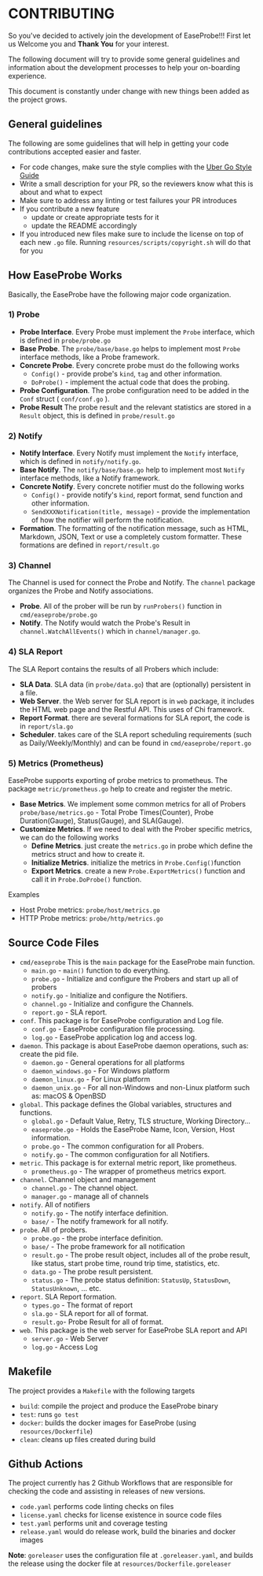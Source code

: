 # CONTRIBUTING
So you've decided to actively join the development of EaseProbe!!! First let us Welcome you and **Thank You** for your interest.

The following document will try to provide some general guidelines and information about the development processes to help your on-boarding experience.

This document is constantly under change with new things been added as the project grows.

## General guidelines
The following are some guidelines that will help in getting your code contributions accepted easier and faster.

* For code changes, make sure the style complies with the [Uber Go Style Guide](https://github.com/uber-go/guide/blob/master/style.md)
* Write a small description for your PR, so the reviewers know what this is about and what to expect
* Make sure to address any linting or test failures your PR introduces
* If you contribute a new feature
    * update or create appropriate tests for it
    * update the README accordingly
* If you introduced new files make sure to include the license on top of each new `.go` file. Running `resources/scripts/copyright.sh` will do that for you

## How EaseProbe Works
Basically, the EaseProbe have the following major code organization.

### 1) Probe

- **Probe Interface**. Every Probe must implement the `Probe` interface, which is defined in `probe/probe.go`
- **Base Probe**. The `probe/base/base.go` helps to implement most `Probe` interface methods, like a Probe framework.
- **Concrete Probe**. Every concrete probe must do the following works
    - `Config()` - provide probe's `kind`, `tag` and other information.
    - `DoProbe()` - implement the actual code that does the probing.
- **Probe Configuration**. The probe configuration need to be added in the `Conf` struct ( `conf/conf.go` ).
- **Probe Result** The probe result and the relevant statistics are stored in a `Result` object, this is defined in `probe/result.go`

### 2) Notify

- **Notify Interface**. Every Notify must implement the `Notify` interface, which is defined in `notify/notify.go`.
- **Base Notify**. The `notify/base/base.go` help to implement most `Notify` interface methods, like a Notify framework.
- **Concrete Notify**. Every concrete notifier must do the following works
    - `Config()` - provide notify's `kind`, report format, send function and other information.
    - `SendXXXNotification(title, message)` - provide the implementation of how the notifier will perform the notification.
-  **Formation**. The formatting of the notification message, such as HTML, Markdown, JSON, Text or use a completely custom formatter. These formations are defined in `report/result.go`


### 3) Channel

The Channel is used for connect the Probe and Notify. The `channel` package organizes the Probe and Notify associations.

- **Probe**. All of the prober will be run by `runProbers()` function in `cmd/easeprobe/probe.go`
- **Notify**. The Notify would watch the Probe's Result in `channel.WatchAllEvents()` which in `channel/manager.go`.


### 4) SLA Report

The SLA Report contains the results of all Probers which include:

- **SLA Data**. SLA data (in `probe/data.go`) that are (optionally) persistent in a file.
- **Web Server**. the Web server for SLA report is in `web` package, it includes the HTML web page and the Restful API. This uses of Chi framework.
- **Report Format**. there are several formations for SLA report, the code is in `report/sla.go`
- **Scheduler**. takes care of the SLA report scheduling requirements (such as Daily/Weekly/Monthly) and can be found in `cmd/easeprobe/report.go`

### 5) Metrics (Prometheus)

EaseProbe supports exporting of probe metrics to prometheus. The package `metric/prometheus.go` help to create and register the metric.


- **Base Metrics**. We implement some common metrics for all of Probers `probe/base/metrics.go` - Total Probe Times(Counter), Probe Duration(Gauge), Status(Gauge), and SLA(Gauge).
- **Customize Metrics**. If we need to deal with the Prober specific metrics, we can do the following works
    - **Define Metrics**. just create the `metrics.go` in probe which define the metrics struct and how to create it.
    - **Initialize Metrics**. initialize the metrics in `Probe.Config()`function
    - **Export Metrics**. create a new `Probe.ExportMetrics()` function and call it in `Probe.DoProbe()` function.

Examples
- Host Probe metrics: `probe/host/metrics.go`
- HTTP Probe metrics: `probe/http/metrics.go`


## Source Code Files
* `cmd/easeprobe` This is the `main` package for the EaseProbe main function.
    * `main.go` - `main()` function to do everything.
    * `probe.go` - Initialize and configure the Probers and start up all of probers
    * `notify.go` - Initialize and configure the Notifiers.
    * `channel.go` - Initialize and configure the Channels.
    * `report.go` - SLA report.
* `conf`. This package is for EaseProbe configuration and Log file.
    * `conf.go` - EaseProbe configuration file processing.
    * `log.go` - EaseProbe application log and access log.
* `daemon`. This package is about EaseProbe daemon operations, such as: create the pid file.
    * `daemon.go` -  General operations for all platforms
    * `daemon_windows.go` - For Windows platform
    * `daemon_linux.go` - For Linux platform
    * `daemon_unix.go` - For all non-Windows and non-Linux platform such as: macOS & OpenBSD
* `global`. This package defines the Global variables, structures and functions.
    * `global.go` - Default Value, Retry, TLS structure, Working Directory...
    * `easeprobe.go` - Holds the EaseProbe Name, Icon, Version, Host information.
    * `probe.go` - The common configuration for all Probers.
    * `notify.go` - The common configuration for all Notifiers.
* `metric`. This package is for external metric report, like prometheus.
    * `prometheus.go` - The wrapper of prometheus metrics export.
* `channel`. Channel object and management
    * `channel.go` - The channel object.
    * `manager.go` - manage all of channels
* `notify`. All of notifiers
    * `notify.go` - The notify interface definition.
    * `base/` - The notify framework for all notify.
* `probe`. All of probers.
    * `probe.go` - the probe interface definition.
    * `base/` - The probe framework for all notification
    * `result.go` - The probe result object, includes all of the probe result, like status, start probe time, round trip time, statistics, etc.
    * `data.go` - The probe result persistent.
    * `status.go` - The probe status definition: `StatusUp`, `StatusDown`, `StatusUnknown`, ... etc.
* `report`. SLA Report formation.
    * `types.go` - The format of report
    * `sla.go` - SLA report for all of format.
    * `result.go`- Probe Result for all of format.
* `web`. This package is the web server for EaseProbe SLA report and API
    * `server.go` - Web Server
    * `log.go` - Access Log
​
## Makefile
The project provides a `Makefile` with the following targets
* `build`: compile the project and produce the EaseProbe binary
* `test`: runs `go test`
* `docker`: builds the docker images for EaseProbe (using `resources/Dockerfile`)
* `clean`: cleans up files created during build
​
​
## Github Actions
The project currently has 2 Github Workflows that are responsible for checking the code and assisting in releases of new versions.

- `code.yaml` performs code linting checks on files
- `license.yaml` checks for license existence in source code files
- `test.yaml` performs unit and coverage testing
- `release.yaml` would do release work, build the binaries and docker images

**Note**: `goreleaser` uses the configuration file at `.goreleaser.yaml`, and builds the release using the docker file at `resources/Dockerfile.goreleaser`
